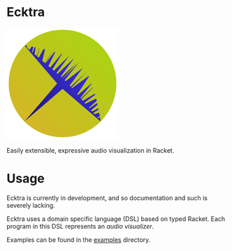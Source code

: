 # Ecktra

![logo](logo.svg)

Easily extensible, expressive audio visualization in Racket.

# Usage

Ecktra is currently in development, and so documentation and such is severely lacking.

Ecktra uses a domain specific language (DSL) based on typed Racket.
Each program in this DSL represents an *audio visualizer*.

Examples can be found in the [examples](examples/) directory.
